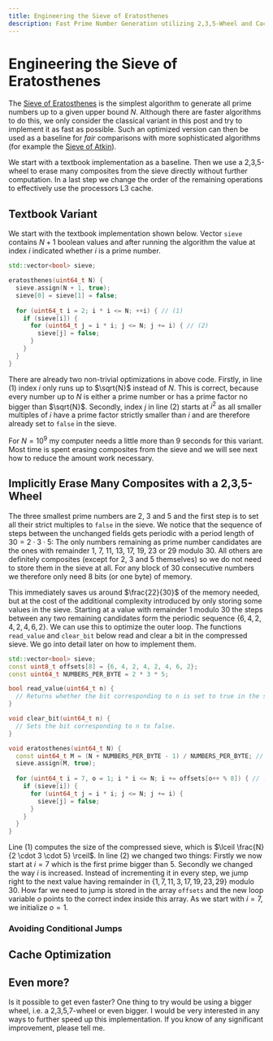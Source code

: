 ```yaml
---
title: Engineering the Sieve of Eratosthenes
description: Fast Prime Number Generation utilizing 2,3,5-Wheel and Cache Locality
---
```


# Engineering the Sieve of Eratosthenes

The [Sieve of Eratosthenes](https://en.wikipedia.org/wiki/Sieve_of_Eratosthenes) is the simplest algorithm to generate all prime numbers up to a given upper bound $N$.
Although there are faster algorithms to do this, we only consider the classical variant in this post and try to implement it as fast as possible.
Such an optimized version can then be used as a baseline for *fair* comparisons with more sophisticated algorithms (for example the [Sieve of Atkin](https://en.wikipedia.org/wiki/Sieve_of_Atkin)).

We start with a textbook implementation as a baseline.
Then we use a 2,3,5-wheel to erase many composites from the sieve directly without further computation.
In a last step we change the order of the remaining operations to effectively use the processors L3 cache.

## Textbook Variant

We start with the textbook implementation shown below.
Vector `sieve` contains $N + 1$ boolean values and after running the algorithm the value at index $i$ indicated whether $i$ is a prime number.
```c++
std::vector<bool> sieve;

eratosthenes(uint64_t N) {
  sieve.assign(N + 1, true);
  sieve[0] = sieve[1] = false;
  
  for (uint64_t i = 2; i * i <= N; ++i) { // (1)
    if (sieve[i]) {
      for (uint64_t j = i * i; j <= N; j += i) { // (2)
        sieve[j] = false;
      }
    }
  }
}
```
There are already two non-trivial optimizations in above code.
Firstly, in line (1) index $i$ only runs up to $\sqrt{N}$ instead of $N$.
This is correct, because every number up to $N$ is either a prime number or has a prime factor no bigger than $\sqrt{N}$.
Secondly, index $j$ in line (2) starts at $i^2$ as all smaller multiples of $i$ have a prime factor strictly smaller than $i$ and are therefore already set to `false` in the sieve.

For $N = 10^9$ my computer needs a little more than $9$ seconds for this variant.
Most time is spent erasing composites from the sieve and we will see next how to reduce the amount work necessary.

## Implicitly Erase Many Composites with a 2,3,5-Wheel

The three smallest prime numbers are $2$, $3$ and $5$ and the first step is to set all their strict multiples to `false` in the sieve.
We notice that the sequence of steps between the unchanged fields gets periodic with a period length of $30 = 2 \cdot 3 \cdot 5$:
The only numbers remaining as prime number candidates are the ones with remainder $1$, $7$, $11$, $13$, $17$, $19$, $23$ or $29$ modulo $30$.
All others are definitely composites (except for $2$, $3$ and $5$ themselves) so we do not need to store them in the sieve at all.
For any block of $30$ consecutive numbers we therefore only need $8$ bits (or one byte) of memory.

This immediately saves us around $\frac{22}{30}$ of the memory needed, but at the cost of the additional complexity introduced by only storing some values in the sieve.
Starting at a value with remainder $1$ modulo $30$ the steps between any two remaining candidates form the periodic sequence $\{6,4,2,4,2,4,6,2\}$.
We can use this to optimize the outer loop.
The functions `read_value` and `clear_bit` below read and clear a bit in the compressed sieve.
We go into detail later on how to implement them.
```c++
std::vector<bool> sieve;
const uint8_t offsets[8] = {6, 4, 2, 4, 2, 4, 6, 2};
const uint64_t NUMBERS_PER_BYTE = 2 * 3 * 5;

bool read_value(uint64_t n) {
  // Returns whether the bit corresponding to n is set to true in the sieve.
}

void clear_bit(uint64_t n) {
  // Sets the bit corresponding to n to false.
}

void eratosthenes(uint64_t N) {
  const uint64_t M = (N + NUMBERS_PER_BYTE - 1) / NUMBERS_PER_BYTE; // (1)
  sieve.assign(M, true);
  
  for (uint64_t i = 7, o = 1; i * i <= N; i += offsets[o++ % 8]) { // (2)
    if (sieve[i]) {
      for (uint64_t j = i * i; j <= N; j += i) {
        sieve[j] = false;
      }
    }
  }
}
```
Line (1) computes the size of the compressed sieve, which is $\lceil \frac{N}{2 \cdot 3 \cdot 5} \rceil$.
In line (2) we changed two things:
Firstly we now start at $i = 7$ which is the first prime bigger than $5$.
Secondly we changed the way $i$ is increased.
Instead of incrementing it in every step, we jump right to the next value having remainder in $\{1,7,11,3,17,19,23,29\}$ modulo $30$.
How far we need to jump is stored in the array `offsets` and the new loop variable $o$ points to the correct index inside this array.
As we start with $i = 7$, we initialize $o = 1$.

### Avoiding Conditional Jumps

## Cache Optimization

## Even more?
Is it possible to get even faster?
One thing to try would be using a bigger wheel, i.e. a 2,3,5,7-wheel or even bigger.
I would be very interested in any ways to further speed up this implementation.
If you know of any significant improvement, please tell me.
